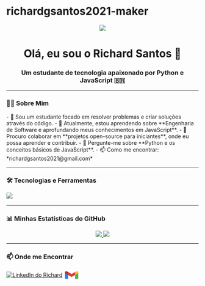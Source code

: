 # richardgsantos2021-maker
<div align="center">
  <img src="https://media.giphy.com/media/v1.Y2lkPTc5MGI3NjExM3dma3ltdjUwa3E2ZzBwY2Z1N2Jrdm10c2ZzYmsyd2puaTF3a2RjZCZlcD12MV9pbnRlcm5hbF9naWZfYnlfaWQmY3Q9Zw/L1R1tvI9svkIWwpYqx/giphy.gif" width="400px" />
</div>

<h1 align="center">Olá, eu sou o Richard Santos 👋</h1>
<h3 align="center">Um estudante de tecnologia apaixonado por Python e JavaScript 🇧🇷</h3>

---

### 👨‍💻 Sobre Mim

<p align="left">
- 🚀 Sou um estudante focado em resolver problemas e criar soluções através do código.
- 🌱 Atualmente, estou aprendendo sobre **Engenharia de Software e aprofundando meus conhecimentos em JavaScript**.
- 👯 Procuro colaborar em **projetos open-source para iniciantes**, onde eu possa aprender e contribuir.
- 💬 Pergunte-me sobre **Python e os conceitos básicos de JavaScript**.
- 📫 Como me encontrar: *richardgsantos2021@gmail.com*
</p>

---

### 🛠️ Tecnologias e Ferramentas

<p align="left">
  <a href="https://skillicons.dev">
    <img src="https://skillicons.dev/icons?i=py,js,html,css,git,vscode" />
  </a>
</p>

---

### 📊 Minhas Estatísticas do GitHub

<div align="center">
  <a href="https://github.com/richardgsantos2021-maker">
    <img height="180em" src="https://github-readme-stats.vercel.app/api?username=richardgsantos2021-maker&show_icons=true&theme=dracula&include_all_commits=true&count_private=true"/>
    <img height="180em" src="https://github-readme-stats.vercel.app/api/top-langs/?username=richardgsantos2021-maker&layout=compact&langs_count=7&theme=dracula"/>
  </a>
</div>

---

### 📫 Onde me Encontrar

<p align="left">
<a href="https://www.linkedin.com/in/richardgsantos/" target="blank"><img align="center" src="https://raw.githubusercontent.com/rahuldkjain/github-profile-readme-generator/master/src/images/icons/Social/linked-in-alt.svg" alt="LinkedIn do Richard" height="30" width="40" /></a>
<a href="mailto:[seu-email@exemplo.com]" target="blank"><img align="center" src="https://raw.githubusercontent.com/rahuldkjain/github-profile-readme-generator/master/src/images/icons/Social/gmail.svg" alt="Email do Richard" height="30" width="40" /></a>
</p>
